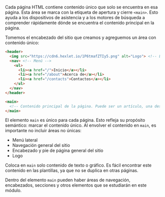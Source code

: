 Cada página HTML contiene contenido único que solo se encuentra en esa página. Esta área se marca con la etiqueta de apertura y cierre `<main>`. Esto ayuda a los dispositivos de asistencia y a los motores de búsqueda a comprender rápidamente dónde se encuentra el contenido principal en la página.

Tomemos el encabezado del sitio que creamos y agreguemos un área con contenido único:

```html
<header>
  <img src="https://cdn6.hexlet.io/1P6tmafZTIy5.png" alt="Logo"> <!-- Logo del sitio -->
  <nav> <!-- Menú -->
    <ul>
      <li><a href="/">Inicio</a></li>
      <li><a href="/about">Acerca de</a></li>
      <li><a href="/contacts">Contactos</a></li>
    </ul>
  </nav>
</header>

<main>
  <!-- Contenido principal de la página. Puede ser un artículo, una descripción de un servicio, datos en la página, contactos, un formulario de pedido de servicio, etc. -->
</main>
```

El elemento `main` es único para cada página. Esto refleja su propósito semántico: marcar el contenido único. Al envolver el contenido en `main`, es importante no incluir áreas no únicas:

* Menú lateral
* Navegación general del sitio
* Encabezado y pie de página general del sitio
* Logo

Coloca en `main` solo contenido de texto o gráfico. Es fácil encontrar este contenido en las plantillas, ya que no se duplica en otras páginas.

Dentro del elemento `main` pueden haber áreas de navegación, encabezados, secciones y otros elementos que se estudiarán en este módulo.
